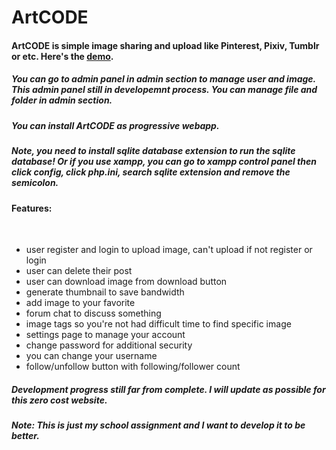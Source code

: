 
<h1>ArtCODE</h1>

<h4>ArtCODE is simple image sharing and upload like Pinterest, Pixiv, Tumblr or etc. Here's the <a href="https://test-artcode.artworldjp.repl.co/" target="_blank">demo</a>.</h4>

<h5>You can go to admin panel in admin section to manage user and image. This admin panel still in developemnt process. You can manage file and folder in admin section.</h5>

<h5>You can install ArtCODE as progressive webapp.</h5>

<h5>Note, you need to install sqlite database extension to run the sqlite database! Or if you use xampp, you can go to xampp control panel then click config, click php.ini, search sqlite extension and remove the semicolon.</h5>

<h4>Features:</h4>
<br>
<ul>
<li>user register and login to upload image, can't upload if not register or login</li>
<li>user can delete their post</li>
<li>user can download image from download button</li>
<li>generate thumbnail to save bandwidth</li>
<li>add image to your favorite</li>
<li>forum chat to discuss something</li>
<li>image tags so you're not had difficult time to find specific image</li>
<li>settings page to manage your account</li>
<li>change password for additional security</li>
<li>you can change your username</li>
<li>follow/unfollow button with following/follower count</li>
</ul>

<h5>Development progress still far from complete. I will update as possible for this zero cost website.</h5>
<h5>Note: This is just my school assignment and I want to develop it to be better.</h5>

